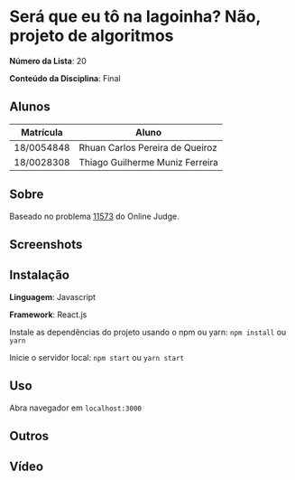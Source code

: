 # Será que eu tô na lagoinha? Não, projeto de algoritmos

**Número da Lista**: 20

**Conteúdo da Disciplina**: Final

## Alunos

| Matrícula  | Aluno                           |
| ---------- | ------------------------------- |
| 18/0054848 | Rhuan Carlos Pereira de Queiroz |
| 18/0028308 | Thiago Guilherme Muniz Ferreira |

## Sobre

Baseado no problema [11573](https://onlinejudge.org/index.php?option=onlinejudge&page=show_problem&problem=2620) do Online Judge.

## Screenshots

## Instalação

**Linguagem**: Javascript

**Framework**: React.js

Instale as dependências do projeto usando o npm ou yarn:
`npm install` ou `yarn`

Inicie o servidor local:
`npm start` ou `yarn start`

## Uso

Abra navegador em `localhost:3000`

## Outros

## Vídeo
